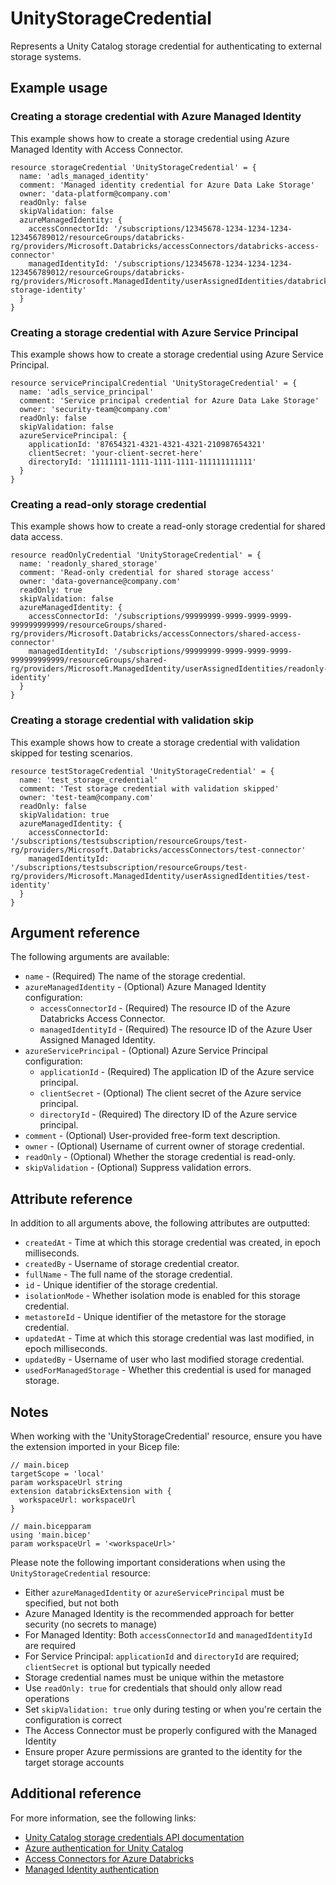 ﻿---
category: "Unity Catalog"
---

# UnityStorageCredential

Represents a Unity Catalog storage credential for authenticating to external storage systems.

## Example usage

### Creating a storage credential with Azure Managed Identity

This example shows how to create a storage credential using Azure Managed Identity with Access Connector.

```bicep
resource storageCredential 'UnityStorageCredential' = {
  name: 'adls_managed_identity'
  comment: 'Managed identity credential for Azure Data Lake Storage'
  owner: 'data-platform@company.com'
  readOnly: false
  skipValidation: false
  azureManagedIdentity: {
    accessConnectorId: '/subscriptions/12345678-1234-1234-1234-123456789012/resourceGroups/databricks-rg/providers/Microsoft.Databricks/accessConnectors/databricks-access-connector'
    managedIdentityId: '/subscriptions/12345678-1234-1234-1234-123456789012/resourceGroups/databricks-rg/providers/Microsoft.ManagedIdentity/userAssignedIdentities/databricks-storage-identity'
  }
}
```

### Creating a storage credential with Azure Service Principal

This example shows how to create a storage credential using Azure Service Principal.

```bicep
resource servicePrincipalCredential 'UnityStorageCredential' = {
  name: 'adls_service_principal'
  comment: 'Service principal credential for Azure Data Lake Storage'
  owner: 'security-team@company.com'
  readOnly: false
  skipValidation: false
  azureServicePrincipal: {
    applicationId: '87654321-4321-4321-4321-210987654321'
    clientSecret: 'your-client-secret-here'
    directoryId: '11111111-1111-1111-1111-111111111111'
  }
}
```

### Creating a read-only storage credential

This example shows how to create a read-only storage credential for shared data access.

```bicep
resource readOnlyCredential 'UnityStorageCredential' = {
  name: 'readonly_shared_storage'
  comment: 'Read-only credential for shared storage access'
  owner: 'data-governance@company.com'
  readOnly: true
  skipValidation: false
  azureManagedIdentity: {
    accessConnectorId: '/subscriptions/99999999-9999-9999-9999-999999999999/resourceGroups/shared-rg/providers/Microsoft.Databricks/accessConnectors/shared-access-connector'
    managedIdentityId: '/subscriptions/99999999-9999-9999-9999-999999999999/resourceGroups/shared-rg/providers/Microsoft.ManagedIdentity/userAssignedIdentities/readonly-identity'
  }
}
```

### Creating a storage credential with validation skip

This example shows how to create a storage credential with validation skipped for testing scenarios.

```bicep
resource testStorageCredential 'UnityStorageCredential' = {
  name: 'test_storage_credential'
  comment: 'Test storage credential with validation skipped'
  owner: 'test-team@company.com'
  readOnly: false
  skipValidation: true
  azureManagedIdentity: {
    accessConnectorId: '/subscriptions/testsubscription/resourceGroups/test-rg/providers/Microsoft.Databricks/accessConnectors/test-connector'
    managedIdentityId: '/subscriptions/testsubscription/resourceGroups/test-rg/providers/Microsoft.ManagedIdentity/userAssignedIdentities/test-identity'
  }
}
```

## Argument reference

The following arguments are available:

- `name` - (Required) The name of the storage credential.
- `azureManagedIdentity` - (Optional) Azure Managed Identity configuration:
  - `accessConnectorId` - (Required) The resource ID of the Azure Databricks Access Connector.
  - `managedIdentityId` - (Required) The resource ID of the Azure User Assigned Managed Identity.
- `azureServicePrincipal` - (Optional) Azure Service Principal configuration:
  - `applicationId` - (Required) The application ID of the Azure service principal.
  - `clientSecret` - (Optional) The client secret of the Azure service principal.
  - `directoryId` - (Required) The directory ID of the Azure service principal.
- `comment` - (Optional) User-provided free-form text description.
- `owner` - (Optional) Username of current owner of storage credential.
- `readOnly` - (Optional) Whether the storage credential is read-only.
- `skipValidation` - (Optional) Suppress validation errors.

## Attribute reference

In addition to all arguments above, the following attributes are outputted:

- `createdAt` - Time at which this storage credential was created, in epoch milliseconds.
- `createdBy` - Username of storage credential creator.
- `fullName` - The full name of the storage credential.
- `id` - Unique identifier of the storage credential.
- `isolationMode` - Whether isolation mode is enabled for this storage credential.
- `metastoreId` - Unique identifier of the metastore for the storage credential.
- `updatedAt` - Time at which this storage credential was last modified, in epoch milliseconds.
- `updatedBy` - Username of user who last modified storage credential.
- `usedForManagedStorage` - Whether this credential is used for managed storage.

## Notes

When working with the 'UnityStorageCredential' resource, ensure you have the extension imported in your Bicep file:

```bicep
// main.bicep
targetScope = 'local'
param workspaceUrl string
extension databricksExtension with {
  workspaceUrl: workspaceUrl
}

// main.bicepparam
using 'main.bicep'
param workspaceUrl = '<workspaceUrl>'
```

Please note the following important considerations when using the `UnityStorageCredential` resource:

- Either `azureManagedIdentity` or `azureServicePrincipal` must be specified, but not both
- Azure Managed Identity is the recommended approach for better security (no secrets to manage)
- For Managed Identity: Both `accessConnectorId` and `managedIdentityId` are required
- For Service Principal: `applicationId` and `directoryId` are required; `clientSecret` is optional but typically needed
- Storage credential names must be unique within the metastore
- Use `readOnly: true` for credentials that should only allow read operations
- Set `skipValidation: true` only during testing or when you're certain the configuration is correct
- The Access Connector must be properly configured with the Managed Identity
- Ensure proper Azure permissions are granted to the identity for the target storage accounts

## Additional reference

For more information, see the following links:

- [Unity Catalog storage credentials API documentation][00]
- [Azure authentication for Unity Catalog][01]
- [Access Connectors for Azure Databricks][02]
- [Managed Identity authentication][03]

<!-- Link reference definitions -->
[00]: https://docs.databricks.com/api/azure/workspace/storagecredentials/create
[01]: https://docs.databricks.com/connect/unity-catalog/azure-credentials.html
[02]: https://docs.databricks.com/administration-guide/cloud-configurations/azure/access-connector.html
[03]: https://docs.databricks.com/connect/unity-catalog/azure-managed-identity.html

